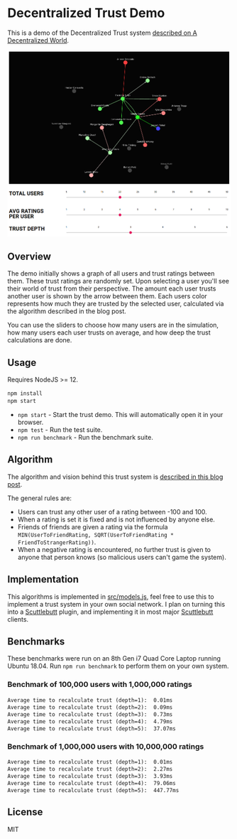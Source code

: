 # Decentralized Trust Demo

This is a demo of the Decentralized Trust system [described on A Decentralized World](https://adecentralizedworld.com/2020/06/a-trust-and-moderation-system-for-the-decentralized-web/).

![trust demo image](trust-demo.png)

## Overview

The demo initially shows a graph of all users and trust ratings between
them. These trust ratings are randomly set. Upon selecting a user you'll
see their world of trust from their perspective. The amount each user trusts
another user is shown by the arrow between them. Each users color represents
how much they are trusted by the selected user, calculated via the algorithm
described in the blog post.

You can use the sliders to choose how many users are in the simulation, how many users each user trusts on average, and how deep the trust calculations are done.

## Usage

Requires NodeJS >= 12.

```sh
npm install
npm start
```

- `npm start` - Start the trust demo. This will automatically open it in your browser.
- `npm test` - Run the test suite.
- `npm run benchmark` - Run the benchmark suite.

## Algorithm

The algorithm and vision behind this trust system is [described in this blog post](https://adecentralizedworld.com/2020/06/a-trust-and-moderation-system-for-the-decentralized-web/).

The general rules are:

- Users can trust any other user of a rating between -100 and 100.
- When a rating is set it is fixed and is not influenced by anyone else.
- Friends of friends are given a rating via the formula `MIN(UserToFriendRating, SQRT(UserToFriendRating * FriendToStrangerRating))`.
- When a negative rating is encountered, no further trust is given to anyone that person knows (so malicious users can't game the system).

## Implementation

This algorithms is implemented in [src/models.js](src/models.js), feel free to use this to implement a trust system in your own social network.
I plan on turning this into a [Scuttlebutt] plugin, and implementing it in most major [Scuttlebutt] clients.

## Benchmarks

These benchmarks were run on an 8th Gen i7 Quad Core Laptop running Ubuntu 18.04. Run `npm run benchmark` to perform them on your own system.

### Benchmark of 100,000 users with 1,000,000 ratings

```text
Average time to recalculate trust (depth=1):  0.01ms
Average time to recalculate trust (depth=2):  0.09ms
Average time to recalculate trust (depth=3):  0.73ms
Average time to recalculate trust (depth=4):  4.79ms
Average time to recalculate trust (depth=5):  37.07ms
```

### Benchmark of 1,000,000 users with 10,000,000 ratings

```text
Average time to recalculate trust (depth=1):  0.01ms
Average time to recalculate trust (depth=2):  2.27ms
Average time to recalculate trust (depth=3):  3.93ms
Average time to recalculate trust (depth=4):  79.06ms
Average time to recalculate trust (depth=5):  447.77ms
```

[Scuttlebutt]: https://scuttlebutt.nz

## License

MIT